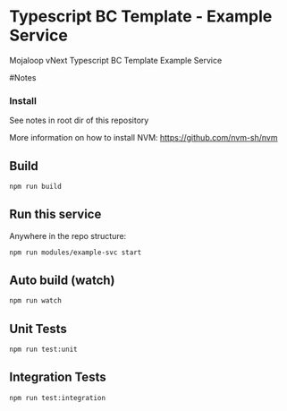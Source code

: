 # Typescript BC Template - Example Service


Mojaloop vNext Typescript BC Template Example Service

#Notes

### Install
See notes in root dir of this repository

More information on how to install NVM: https://github.com/nvm-sh/nvm

## Build

```bash
npm run build
```

## Run this service

Anywhere in the repo structure:
```bash
npm run modules/example-svc start
```

## Auto build (watch)

```bash
npm run watch
```

## Unit Tests

```bash
npm run test:unit
```

## Integration Tests

```bash
npm run test:integration
```
